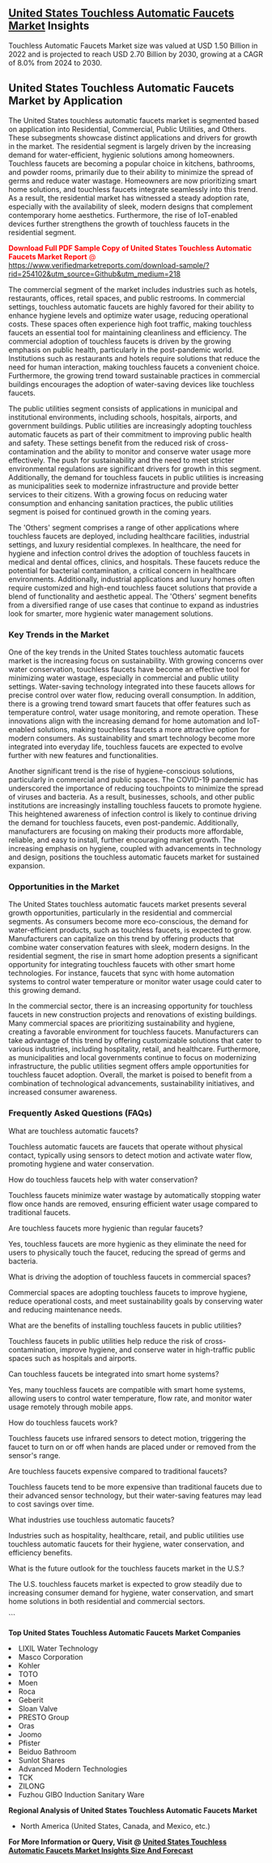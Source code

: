 <h2><a href="https://www.verifiedmarketreports.com/download-sample/?rid=254102&amp;utm_source=Github&amp;utm_medium=218" target="_blank">United States Touchless Automatic Faucets Market</a> Insights</h2><p>Touchless Automatic Faucets Market size was valued at USD 1.50 Billion in 2022 and is projected to reach USD 2.70 Billion by 2030, growing at a CAGR of 8.0% from 2024 to 2030.</p><p> <h2>United States Touchless Automatic Faucets Market by Application</h2> <p>The United States touchless automatic faucets market is segmented based on application into Residential, Commercial, Public Utilities, and Others. These subsegments showcase distinct applications and drivers for growth in the market. The residential segment is largely driven by the increasing demand for water-efficient, hygienic solutions among homeowners. Touchless faucets are becoming a popular choice in kitchens, bathrooms, and powder rooms, primarily due to their ability to minimize the spread of germs and reduce water wastage. Homeowners are now prioritizing smart home solutions, and touchless faucets integrate seamlessly into this trend. As a result, the residential market has witnessed a steady adoption rate, especially with the availability of sleek, modern designs that complement contemporary home aesthetics. Furthermore, the rise of IoT-enabled devices further strengthens the growth of touchless faucets in the residential segment. <p><span class=""><span style="color: #ff0000;"><strong>Download Full PDF Sample Copy of United States Touchless Automatic Faucets Market Report</strong> @ </span><a href="https://www.verifiedmarketreports.com/download-sample/?rid=254102&amp;utm_source=Github&amp;utm_medium=218" target="_blank">https://www.verifiedmarketreports.com/download-sample/?rid=254102&amp;utm_source=Github&amp;utm_medium=218</a></span></p></p> <p>The commercial segment of the market includes industries such as hotels, restaurants, offices, retail spaces, and public restrooms. In commercial settings, touchless automatic faucets are highly favored for their ability to enhance hygiene levels and optimize water usage, reducing operational costs. These spaces often experience high foot traffic, making touchless faucets an essential tool for maintaining cleanliness and efficiency. The commercial adoption of touchless faucets is driven by the growing emphasis on public health, particularly in the post-pandemic world. Institutions such as restaurants and hotels require solutions that reduce the need for human interaction, making touchless faucets a convenient choice. Furthermore, the growing trend toward sustainable practices in commercial buildings encourages the adoption of water-saving devices like touchless faucets. <p>The public utilities segment consists of applications in municipal and institutional environments, including schools, hospitals, airports, and government buildings. Public utilities are increasingly adopting touchless automatic faucets as part of their commitment to improving public health and safety. These settings benefit from the reduced risk of cross-contamination and the ability to monitor and conserve water usage more effectively. The push for sustainability and the need to meet stricter environmental regulations are significant drivers for growth in this segment. Additionally, the demand for touchless faucets in public utilities is increasing as municipalities seek to modernize infrastructure and provide better services to their citizens. With a growing focus on reducing water consumption and enhancing sanitation practices, the public utilities segment is poised for continued growth in the coming years. <p>The 'Others' segment comprises a range of other applications where touchless faucets are deployed, including healthcare facilities, industrial settings, and luxury residential complexes. In healthcare, the need for hygiene and infection control drives the adoption of touchless faucets in medical and dental offices, clinics, and hospitals. These faucets reduce the potential for bacterial contamination, a critical concern in healthcare environments. Additionally, industrial applications and luxury homes often require customized and high-end touchless faucet solutions that provide a blend of functionality and aesthetic appeal. The 'Others' segment benefits from a diversified range of use cases that continue to expand as industries look for smarter, more hygienic water management solutions. <h3>Key Trends in the Market</h3> <p>One of the key trends in the United States touchless automatic faucets market is the increasing focus on sustainability. With growing concerns over water conservation, touchless faucets have become an effective tool for minimizing water wastage, especially in commercial and public utility settings. Water-saving technology integrated into these faucets allows for precise control over water flow, reducing overall consumption. In addition, there is a growing trend toward smart faucets that offer features such as temperature control, water usage monitoring, and remote operation. These innovations align with the increasing demand for home automation and IoT-enabled solutions, making touchless faucets a more attractive option for modern consumers. As sustainability and smart technology become more integrated into everyday life, touchless faucets are expected to evolve further with new features and functionalities. <p>Another significant trend is the rise of hygiene-conscious solutions, particularly in commercial and public spaces. The COVID-19 pandemic has underscored the importance of reducing touchpoints to minimize the spread of viruses and bacteria. As a result, businesses, schools, and other public institutions are increasingly installing touchless faucets to promote hygiene. This heightened awareness of infection control is likely to continue driving the demand for touchless faucets, even post-pandemic. Additionally, manufacturers are focusing on making their products more affordable, reliable, and easy to install, further encouraging market growth. The increasing emphasis on hygiene, coupled with advancements in technology and design, positions the touchless automatic faucets market for sustained expansion. <h3>Opportunities in the Market</h3> <p>The United States touchless automatic faucets market presents several growth opportunities, particularly in the residential and commercial segments. As consumers become more eco-conscious, the demand for water-efficient products, such as touchless faucets, is expected to grow. Manufacturers can capitalize on this trend by offering products that combine water conservation features with sleek, modern designs. In the residential segment, the rise in smart home adoption presents a significant opportunity for integrating touchless faucets with other smart home technologies. For instance, faucets that sync with home automation systems to control water temperature or monitor water usage could cater to this growing demand. <p>In the commercial sector, there is an increasing opportunity for touchless faucets in new construction projects and renovations of existing buildings. Many commercial spaces are prioritizing sustainability and hygiene, creating a favorable environment for touchless faucets. Manufacturers can take advantage of this trend by offering customizable solutions that cater to various industries, including hospitality, retail, and healthcare. Furthermore, as municipalities and local governments continue to focus on modernizing infrastructure, the public utilities segment offers ample opportunities for touchless faucet adoption. Overall, the market is poised to benefit from a combination of technological advancements, sustainability initiatives, and increased consumer awareness. <h3>Frequently Asked Questions (FAQs)</h3> <p>What are touchless automatic faucets?</p> <p>Touchless automatic faucets are faucets that operate without physical contact, typically using sensors to detect motion and activate water flow, promoting hygiene and water conservation.</p> <p>How do touchless faucets help with water conservation?</p> <p>Touchless faucets minimize water wastage by automatically stopping water flow once hands are removed, ensuring efficient water usage compared to traditional faucets.</p> <p>Are touchless faucets more hygienic than regular faucets?</p> <p>Yes, touchless faucets are more hygienic as they eliminate the need for users to physically touch the faucet, reducing the spread of germs and bacteria.</p> <p>What is driving the adoption of touchless faucets in commercial spaces?</p> <p>Commercial spaces are adopting touchless faucets to improve hygiene, reduce operational costs, and meet sustainability goals by conserving water and reducing maintenance needs.</p> <p>What are the benefits of installing touchless faucets in public utilities?</p> <p>Touchless faucets in public utilities help reduce the risk of cross-contamination, improve hygiene, and conserve water in high-traffic public spaces such as hospitals and airports.</p> <p>Can touchless faucets be integrated into smart home systems?</p> <p>Yes, many touchless faucets are compatible with smart home systems, allowing users to control water temperature, flow rate, and monitor water usage remotely through mobile apps.</p> <p>How do touchless faucets work?</p> <p>Touchless faucets use infrared sensors to detect motion, triggering the faucet to turn on or off when hands are placed under or removed from the sensor's range.</p> <p>Are touchless faucets expensive compared to traditional faucets?</p> <p>Touchless faucets tend to be more expensive than traditional faucets due to their advanced sensor technology, but their water-saving features may lead to cost savings over time.</p> <p>What industries use touchless automatic faucets?</p> <p>Industries such as hospitality, healthcare, retail, and public utilities use touchless automatic faucets for their hygiene, water conservation, and efficiency benefits.</p> <p>What is the future outlook for the touchless faucets market in the U.S.?</p> <p>The U.S. touchless faucets market is expected to grow steadily due to increasing consumer demand for hygiene, water conservation, and smart home solutions in both residential and commercial sectors.</p> ```</p><p><strong>Top United States Touchless Automatic Faucets Market Companies</strong></p><div data-test-id=""><p><li>LIXIL Water Technology</li><li> Masco Corporation</li><li> Kohler</li><li> TOTO</li><li> Moen</li><li> Roca</li><li> Geberit</li><li> Sloan Valve</li><li> PRESTO Group</li><li> Oras</li><li> Joomo</li><li> Pfister</li><li> Beiduo Bathroom</li><li> Sunlot Shares</li><li> Advanced Modern Technologies</li><li> TCK</li><li> ZILONG</li><li> Fuzhou GIBO Induction Sanitary Ware</li></p><div><strong>Regional Analysis of&nbsp;United States Touchless Automatic Faucets Market</strong></div><ul><li dir="ltr"><p dir="ltr">North America&nbsp;(United States, Canada, and Mexico, etc.)</p></li></ul><p><strong>For More Information or Query, Visit @&nbsp;</strong><strong><a href="https://www.verifiedmarketreports.com/product/touchless-automatic-faucets-market/?utm_source=Github&amp;utm_medium=218" target="_blank">United States Touchless Automatic Faucets Market Insights Size And Forecast</a></strong></p></div>
